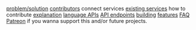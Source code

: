 [problem/solution](docs/idea.md)
[contributors](docs/contributors.md)
connect services
	[existing services](docs/connected_services/existing_services.md)
	how to contribute
		[explanation](docs/connected_services/how_to/explanation.md)
		[language APIs](docs/connected_services/how_to/APIs.md)
		[API endpoints](docs/connected_services/how_to/endpoints.md) 
[building](docs/building.md)
[features](docs/features.md)
[FAQ](docs/FAQ.md)
[Patreon](https://www.patreon.com/twoxx) if you wanna support this and/or future projects.
